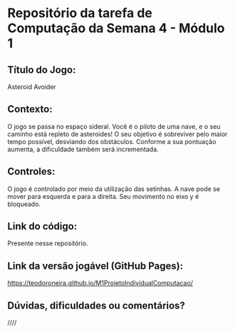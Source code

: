 # Repositório da tarefa de Computação da Semana 4 - Módulo 1



## Título do Jogo: 

  Asteroid Avoider

## Contexto: 

  O jogo se passa no espaço sideral. Você é o piloto de uma nave, e o seu caminho está repleto de asteroides! O seu objetivo é sobreviver pelo maior tempo possível, desviando dos obstáculos. Conforme a sua pontuação aumenta, a dificuldade também será incrementada.

## Controles: 

  O jogo é controlado por meio da utilização das setinhas. A nave pode se mover para esquerda e para a direita. Seu movimento no eixo y é bloqueado.

## Link do código:

  Presente nesse repositório.

## Link da versão jogável (GitHub Pages):

  https://teodoroneira.github.io/M1ProjetoIndividualComputacao/

## Dúvidas, dificuldades ou comentários?

  ////

